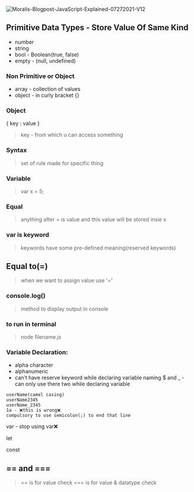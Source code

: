 ![Moralis-Blogpost-JavaScript-Explained-07272021-V12](https://user-images.githubusercontent.com/91872149/185986843-58874638-2dab-41e2-8789-6e7d653b77bc.png)


## Primitive Data Types - Store Value Of Same Kind
- number
- string
- bool  - Boolean(true, false)
- empty - (null, undefined)

### Non Primitive or Object

- array - collection of values
- object - in curly bracket {}

### Object

{ key : value }

> key   - from which u can access something
> 

### Syntax

> set of rule made for specific thing
> 

### Variable

> var x = 5;
> 

### Equal

> anything after = is value and this value will be stored insie x
> 

### var is keyword

> keywords have some pre-defined meaning(reserved keywords)
> 

## Equal to(=)

> when we want to assign value use '='
> 

### console.log()

> method to display output in console
> 

### to run in terminal

> node filename.js
> 

### Variable Declaration:

- alpha character
- alphanumeric
- can’t have reserve keyword while declaring variable naming
$ and _ - can only use there two while declaring variable

```
userName(camel casing)
userName2345
userName_2345
1a - ❌this is wrong❌
compulsory to use semicolon(;) to end that line
```

var - stop using var❌

let

const

## == and ===
> == is for value check
> === is for value & datatype check
